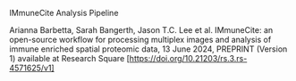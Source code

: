 IMmuneCite Analysis Pipeline

Arianna Barbetta, Sarah Bangerth, Jason T.C. Lee et al. IMmuneCite: an open-source workflow for processing multiplex images and analysis of immune enriched spatial proteomic data, 13 June 2024, PREPRINT (Version 1) available at Research Square [https://doi.org/10.21203/rs.3.rs-4571625/v1]
